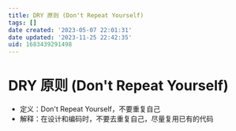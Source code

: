 ```yaml
---
title: DRY 原则 (Don't Repeat Yourself)
tags: []
date created: '2023-05-07 22:01:31'
date updated: '2023-11-25 22:42:35'
uid: 1683439291498
---
```


# DRY 原则 (Don't Repeat Yourself)

- 定义：Don't Repeat Yourself，不要重复自己
- 解释：在设计和编码时，不要去重复自己，尽量复用已有的代码
